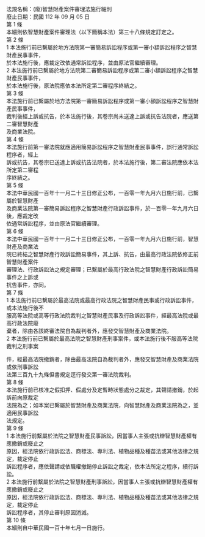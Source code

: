 法規名稱：(廢)智慧財產案件審理法施行細則  
廢止日期：民國 112 年 09 月 05 日  
第 1 條  
本細則依智慧財產案件審理法（以下簡稱本法）第三十八條規定訂定之。  
第 2 條  
1 本法施行前已繫屬於地方法院第一審簡易訴訟程序或第一審小額訴訟程序之智慧財產民事事件，  
於本法施行後，應裁定改依通常訴訟程序，並由原法官繼續審理。  
2 本法施行前已繫屬於地方法院第二審簡易訴訟程序或第二審小額訴訟程序之智慧財產民事事件，  
於本法施行後，原法院應依本法所定第二審程序終結之。  
第 3 條  
本法施行前已繫屬於地方法院第一審簡易訴訟程序或第一審小額訴訟程序之智慧財產民事事件，  
裁判後經上訴或抗告，於本法施行後，其卷宗尚未送達上訴或抗告法院者，應送第二審智慧財產  
及商業法院。  
第 4 條  
本法施行前第一審法院就應適用簡易訴訟程序之智慧財產民事事件，誤行通常訴訟程序者，經上  
訴或抗告，其卷宗已送達上訴或抗告法院者，於本法施行後，第二審法院應依本法所定第二審程  
序終結之。  
第 5 條  
本法中華民國一百年十一月二十三日修正公布，一百零一年九月六日施行前，已繫屬於智慧財產  
及商業法院第一審簡易訴訟程序之智慧財產行政訴訟事件，於一百零一年九月六日後，應裁定改  
依通常訴訟程序，並由原法官繼續審理。  
第 6 條  
本法中華民國一百年十一月二十三日修正公布，一百零一年九月六日施行前，智慧財產及商業法  
院已終結之智慧財產行政訴訟簡易事件，其上訴、抗告，由最高行政法院依修正前智慧財產案件  
審理法、行政訴訟法之規定審理；已繫屬於最高行政法院之智慧財產行政訴訟簡易事件之上訴或  
抗告事件，亦同。  
第 7 條  
1 本法施行前已繫屬於最高法院或最高行政法院之智慧財產民事或行政訴訟事件，或本法施行後不  
服高等法院或高等行政法院裁判之智慧財產民事及行政訴訟事件，經最高法院或最高行政法院廢  
棄者，除由各該終審法院自為裁判者外，應發交智慧財產及商業法院。  
2 本法施行前已繫屬於最高法院之智慧財產刑事案件，或本法施行後不服高等法院裁判之刑事案  


件，經最高法院撤銷者，除由最高法院自為裁判者外，應發交智慧財產及商業法院或依刑事訴訟  
法第三百九十九條但書規定逕行發交第一審法院裁判。  
第 8 條  
本法施行前已核准之假扣押、假處分及定暫時狀態處分之裁定，其聲請撤銷，於起訴前向原裁定  
法院為之；如本案已繫屬於智慧財產及商業法院，向智慧財產及商業法院為之，並適用民事訴訟  
法規定。  
第 9 條  
1 本法施行前繫屬於法院之智慧財產民事訴訟，因當事人主張或抗辯智慧財產權有應撤銷或廢止之  
原因，經法院依行政訴訟法、商標法、專利法、植物品種及種苗法或其他法律之規定，裁定停止  
訴訟程序者，應依聲請或依職權撤銷停止訴訟之裁定，依本法所定之程序，續行訴訟。  
2 本法施行前繫屬於法院之智慧財產刑事訴訟，因當事人主張或抗辯智慧財產權有應撤銷或廢止之  
原因，經法院依行政訴訟法、商標法、專利法、植物品種及種苗法或其他法律之規定，裁定停止  
訴訟程序者，其停止審判原因消滅。  
第 10 條  
本細則自中華民國一百十年七月一日施行。  


